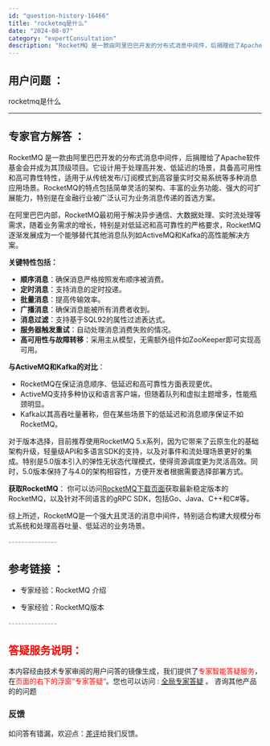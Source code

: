 ```yaml
---
id: "question-history-16466"
title: "rocketmq是什么"
date: "2024-08-07"
category: "expertConsultation"
description: "RocketMQ 是一款由阿里巴巴开发的分布式消息中间件，后捐赠给了Apache软件基金会并成为其顶级项目。它设计用于处理高并发、低延迟的场景，具备高可用性和高可靠性特性，适用于从传统发布/订阅模式到高容量实时交易系统等多种消息应用场景。RocketMQ的特点包括简单灵活的架构、丰富的业务功能、强大"
---
```


## 用户问题 ： 
 rocketmq是什么  

---------------
## 专家官方解答 ：

RocketMQ 是一款由阿里巴巴开发的分布式消息中间件，后捐赠给了Apache软件基金会并成为其顶级项目。它设计用于处理高并发、低延迟的场景，具备高可用性和高可靠性特性，适用于从传统发布/订阅模式到高容量实时交易系统等多种消息应用场景。RocketMQ的特点包括简单灵活的架构、丰富的业务功能、强大的可扩展能力，特别是在金融行业被广泛认可为业务消息传递的首选方案。

在阿里巴巴内部，RocketMQ最初用于解决异步通信、大数据处理、实时流处理等需求，随着业务需求的增长，特别是对低延迟和高可靠性的严格要求，RocketMQ逐渐发展成为一个能够替代其他消息队列如ActiveMQ和Kafka的高性能解决方案。

**关键特性包括：**
- **顺序消息**：确保消息严格按照发布顺序被消费。
- **定时消息**：支持消息的定时投递。
- **批量消息**：提高传输效率。
- **广播消息**：确保消息能被所有消费者收到。
- **消息过滤**：支持基于SQL92的属性过滤表达式。
- **服务器触发重试**：自动处理消息消费失败的情况。
- **高可用性与故障转移**：采用主从模型，无需额外组件如ZooKeeper即可实现高可用。

**与ActiveMQ和Kafka的对比**：
- RocketMQ在保证消息顺序、低延迟和高可靠性方面表现更优。
- ActiveMQ支持多种协议和语言客户端，但随着队列和虚拟主题增多，性能瓶颈明显。
- Kafka以其高吞吐量著称，但在某些场景下的低延迟和消息顺序保证不如RocketMQ。

对于版本选择，目前推荐使用RocketMQ 5.x系列，因为它带来了云原生化的基础架构升级，轻量级API和多语言SDK的支持，以及对事件和流处理场景更好的集成。特别是5.0版本引入的弹性无状态代理模式，使得资源调度更为灵活高效。同时，5.0版本保持了与4.0的架构相容性，方便开发者根据需要选择部署方式。

**获取RocketMQ**：
你可以访问[RocketMQ下载页面](https://rocketmq.apache.org/zh/download)获取最新稳定版本的RocketMQ，以及针对不同语言的gRPC SDK，包括Go、Java、C++和C#等。

综上所述，RocketMQ是一个强大且灵活的消息中间件，特别适合构建大规模分布式系统和处理高吞吐量、低延迟的业务场景。


<font color="#949494">---------------</font> 


## 参考链接 ：

* 专家经验：RocketMQ 介绍 
 
 * 专家经验：RocketMQ版本 


 <font color="#949494">---------------</font> 
 


## <font color="#FF0000">答疑服务说明：</font> 

本内容经由技术专家审阅的用户问答的镜像生成，我们提供了<font color="#FF0000">专家智能答疑服务</font>，在<font color="#FF0000">页面的右下的浮窗”专家答疑“</font>。您也可以访问 : [全局专家答疑](https://answer.opensource.alibaba.com/docs/intro) 。 咨询其他产品的的问题

### 反馈
如问答有错漏，欢迎点：[差评](https://ai.nacos.io/user/feedbackByEnhancerGradePOJOID?enhancerGradePOJOId=16469)给我们反馈。
